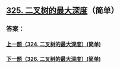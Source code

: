 ## [325. 二叉树的最大深度](https://leetcode-cn.com/problems/merge-two-sorted-lists/)（简单）





### 答案：



#### [上一题（324. 二叉树的最大深度）(简单)](https://github.com/sdwwld/leetCode/blob/master/src/main/java/com/wld/java/leetcode/leetCode0324.md)

#### [下一题（326. 二叉树的最大深度）(简单)](https://github.com/sdwwld/leetCode/blob/master/src/main/java/com/wld/java/leetcode/leetCode0326.md)